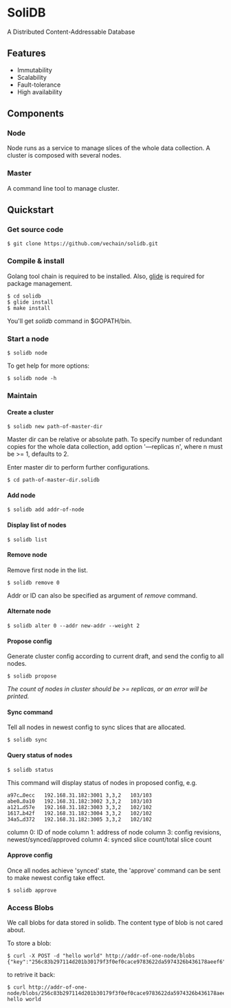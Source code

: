 # SoliDB

A Distributed Content-Addressable Database

## Features

* Immutability
* Scalability
* Fault-tolerance
* High availability

## Components

### Node	

Node runs as a service to manage slices of the whole data collection. A cluster is composed with several nodes.

### Master

A command line tool to manage cluster.

## Quickstart

### Get source code

```shell
$ git clone https://github.com/vechain/solidb.git
```

### Compile & install

Golang tool chain is required to be installed. Also, [glide](https://github.com/Masterminds/glide) is required for package management.

```shell
$ cd solidb
$ glide install
$ make install
```

You'll get *solidb* command in $GOPATH/bin.

### Start a node

```shell
$ solidb node
```

To get help for more options:

```shell
$ solidb node -h
```

### Maintain

#### Create a cluster

```shell
$ solidb new path-of-master-dir
```
  
  Master dir can be relative or absolute path. To specify number of redundant copies for the whole data collection, add option '—replicas n', where n must be >= 1, defaults to 2.
  
  
  Enter master dir to perform further configurations.
	
```shell
$ cd path-of-master-dir.solidb
```

#### Add node

```shell
$ solidb add addr-of-node
```  

#### Display list of nodes

```shell
$ solidb list
```

#### Remove node

  Remove first node in the list.
  
```shell
$ solidb remove 0
```
  Addr or ID can also be specified as argument of *remove* command.  
  
#### Alternate node
  
```shell
$ solidb alter 0 --addr new-addr --weight 2
```  

#### Propose config

  Generate cluster config according to current draft, and send the config to all nodes.

```shell
$ solidb propose
```
  *The count of nodes in cluster should be >= replicas, or an error will be printed.*

#### Sync command
  
  Tell all nodes in newest config to sync slices that are allocated.

```shell
$ solidb sync
```

#### Query status of nodes

```shell
$ solidb status
```
  This command will display status of nodes in proposed config, e.g.
  
```shell
a97c…0ecc	192.168.31.182:3001	3,3,2	103/103
abe0…0a10	192.168.31.182:3002	3,3,2	103/103
a121…d57e	192.168.31.182:3003	3,3,2	102/102
1617…b42f	192.168.31.182:3004	3,3,2	102/102
34a5…d372	192.168.31.182:3005	3,3,2	102/102
```

column 0: ID of node
column 1: address of node
column 3: config revisions, newest/synced/approved
column 4: synced slice count/total slice count

#### Approve config

Once all nodes achieve 'synced' state, the 'approve' command can be sent to make newest config take effect.

```shell
$ solidb approve
```

### Access Blobs
We call blobs for data stored in solidb. The content type of blob is not cared about.

To store a blob:

```shell
$ curl -X POST -d "hello world" http://addr-of-one-node/blobs
{"key":"256c83b297114d201b30179f3f0ef0cace9783622da5974326b436178aeef6"}
```

to retrive it back:

```shell
$ curl http://addr-of-one-node/blobs/256c83b297114d201b30179f3f0ef0cace9783622da5974326b436178aeef6
hello world
```


